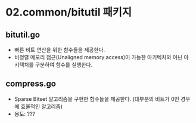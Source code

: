 # 02.common/bitutil 패키지

## bitutil.go

- 빠른 비트 연산을 위한 함수들을 제공한다.
- 비정렬 메모리 접근(Unaligned memory access)이 가능한 아키텍처와 아닌 아키텍처를 구분하여 함수를 실행한다.

## compress.go

- Sparse Bitset 알고리즘을 구현한 함수들을 제공한다. (대부분의 비트가 0인 경우에 효율적인 알고리즘)
- 용도: ???